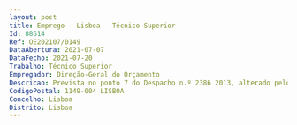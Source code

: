 ```yaml
--- 
layout: post
title: Emprego - Lisboa - Técnico Superior
Id: 88614
Ref: OE202107/0149
DataAbertura: 2021-07-07
DataFecho: 2021-07-20
Trabalho: Técnico Superior
Empregador: Direção-Geral do Orçamento
Descricao: Prevista no ponto 7 do Despacho n.º 2386 2013, alterado pelo Despacho n.º 8205 2019
CodigoPostal: 1149-004 LISBOA
Concelho: Lisboa
Distrito: Lisboa
--- 
```

